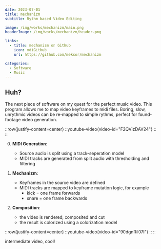 ```yaml
---
date: 2023-07-01
title: mechanizm
subtitle: Rythm based Video Editing

image: /img/works/mechanizm/main.png
headerImage: /img/works/mechanizm/header.png

links: 
  - title: mechanizm on Github
    icon: mdiGithub
    url: https://github.com/meksor/mechanizm

categories:
  - Software
  - Music
---
```


## Huh?

The next piece of software on my quest for the perfect music video. This program allows me to map video keyframes to midi files. Boring, slow, unrythmic videos can be re-mapped to simple rythms, perfect for found-footage video generation. 

::row{justify-content=center}
::youtube-video{video-id="F2QVizDAV24"}
::
::

 0. **MIDI Generation**:
    - Source audio is split using a track-seperation model
    - MIDI tracks are generated from split audio with thresholding and filtering
 0. **Mechanizm**:
    - Keyframes in the source video are defined
    - MIDI tracks are mapped to keyframe mutation logic, for example
        - kick = one frame forwards
        - snare = one frame backwards

 0. **Composition**:
    - the video is rendered, composited and cut
    - the result is colorized using a colorization model


::row{justify-content=center}
::youtube-video{video-id="90dgnRil07I"}
::
::

intermediate video, cool!
